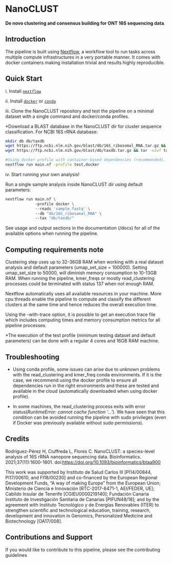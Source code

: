 # NanoCLUST

**De novo clustering and consensus building for ONT 16S sequencing data**.

## Introduction

The pipeline is built using [Nextflow](https://www.nextflow.io), a workflow tool to run tasks across multiple compute infrastructures in a very portable manner. It comes with docker containers making installation trivial and results highly reproducible.

## Quick Start

i. Install [`nextflow`](https://nf-co.re/usage/installation)

ii. Install [`docker`](https://docs.docker.com/engine/installation/) or [`conda`](https://conda.io/miniconda.html)

iii. Clone the NanoCLUST repository and test the pipeline on a minimal dataset with a single command and docker/conda profiles.

*Download a BLAST database in the NanoCLUST dir for cluster sequence classification. For NCBI 16S rRNA database:

```bash
mkdir db db/taxdb
wget https://ftp.ncbi.nlm.nih.gov/blast/db/16S_ribosomal_RNA.tar.gz && tar -xzvf 16S_ribosomal_RNA.tar.gz -C db
wget https://ftp.ncbi.nlm.nih.gov/blast/db/taxdb.tar.gz && tar -xzvf taxdb.tar.gz -C db/taxdb
```

```bash
#Using docker profile with container-based dependencies (recommended).
nextflow run main.nf -profile test,docker
```

iv. Start running your own analysis!

Run a single sample analysis inside NanoCLUST dir using default parameters:

```bash
nextflow run main.nf \ 
             -profile docker \ 
             --reads 'sample.fastq' \ 
             --db "db/16S_ribosomal_RNA" \ 
             --tax "db/taxdb/"
```

See usage and output sections in the documentation (/docs) for all of the available options when running the pipeline.

## Computing requirements note

Clustering step uses up to 32-36GB RAM when working with a real dataset analysis and default parameters (umap_set_size = 100000). Setting umap_set_size to 50000, will diminish memory consumption to 10-13GB RAM. When running the pipeline, kmer_freqs or mostly read_clustering processes could be terminated with status 137 when not enough RAM.

Nextflow automatically uses all available resources in your machine. More cpu threads enable the pipeline to compute and classify the different clusters at the same time and hence reduces the overall execution time.

Using the -with-trace option, it is possible to get an execution trace file which includes computing times and memory consumption metrics for all pipeline processes.

*The execution of the test profile (minimum testing dataset and default parameters) can be done with a regular 4 cores and 16GB RAM machine.

## Troubleshooting

- Using conda profile, some issues can arise due to unknown problems with the read_clustering and kmer_freq conda environments. If it is the case, we recommend using the docker profile to ensure all dependencies run in the right environments and these are tested and available in the cloud (automatically downloaded when using docker profile).

- In some machines, the read_clustering process exits with error status(_RuntimeError: cannot cache function '...'_). We have seen that this condition can be avoided running the pipeline with sudo privileges (even if Docker was previously available without sudo permissions). 

## Credits

Rodríguez-Pérez H, Ciuffreda L, Flores C. NanoCLUST: a species-level analysis of 16S rRNA nanopore sequencing data. Bioinformatics. 2021;37(11):1600-1601. doi:https://doi.org/10.1093/bioinformatics/btaa900

This work was supported by Instituto de Salud Carlos III [PI14/00844, PI17/00610, and FI18/00230] and co-financed by the European Regional Development Funds, “A way of making Europe” from the European Union; Ministerio de Ciencia e Innovación [RTC-2017-6471-1, AEI/FEDER, UE]; Cabildo Insular de Tenerife [CGIEU0000219140]; Fundación Canaria Instituto de Investigación Sanitaria de Canarias [PIFUN48/18]; and by the agreement with Instituto Tecnológico y de Energías Renovables (ITER) to strengthen scientific and technological education, training, research, development and innovation in Genomics, Personalized Medicine and Biotechnology [OA17/008]. 

## Contributions and Support

If you would like to contribute to this pipeline, please see the contributing guidelines
